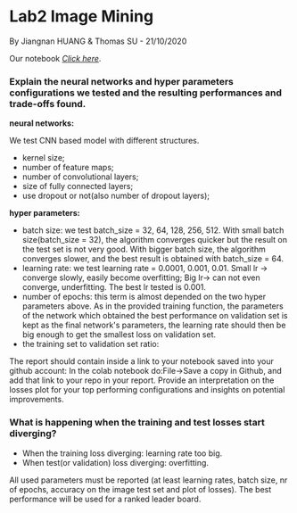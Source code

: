 # Lab2 Image Mining

By Jiangnan HUANG & Thomas SU - 21/10/2020

Our notebook [*Click here*](https://github.com/UniversalDependencies).
 
### Explain the neural networks and hyper parameters configurations we tested and the resulting performances and trade-offs found.



**neural networks:**

We test CNN based model with different structures.
- kernel size;
- number of feature maps;
- number of convolutional layers;
- size of fully connected layers;
- use dropout or not(also number of dropout layers);

**hyper parameters:**

- batch size: we test batch_size = 32, 64, 128, 256, 512. With small batch size(batch_size = 32), the algorithm converges quicker but the result on the test set is not very good. With bigger batch size, the algorithm converges slower, and the best result is obtained with batch_size = 64.
- learning rate: we test learning rate = 0.0001, 0.001, 0.01. Small lr -> converge slowly, easily become overfitting; Big lr-> can not even converge, underfitting. The best lr tested is 0.001.
- number of epochs: this term is almost depended on the two hyper parameters above. As in the provided training function, the parameters of the network which obtained the best performance on validation set is kept as the final network's parameters, the learning rate should then be big enough to get the smallest loss on validation set.
- the training set to validation set ratio:

The report should contain inside a link to your notebook saved into your github account:  In the colab notebook do:File→Save a copy in Github, and add that link to your repo in your report. Provide an interpretation on the losses plot for your top performing configurations and insights on potential improvements.  

### What is happening when the training and test losses start diverging?
- When the training loss diverging: learning rate too big.
- When test(or validation) loss diverging: overfitting.

All used parameters must be reported (at least learning rates, batch size, nr of epochs, accuracy on the image test set and plot of losses).  The best performance will be used for a ranked leader board.
